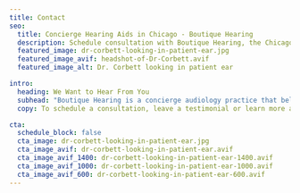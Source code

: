 ```yaml
---
title: Contact
seo:
  title: Concierge Hearing Aids in Chicago - Boutique Hearing
  description: Schedule consultation with Boutique Hearing, the Chicago audiology practice that brings white glove service to your front door.
  featured_image: dr-corbett-looking-in-patient-ear.jpg
  featured_image_avif: headshot-of-Dr-Corbett.avif
  featured_image_alt: Dr. Corbett looking in patient ear

intro:
  heading: We Want to Hear From You
  subhead: "Boutique Hearing is a concierge audiology practice that believes in building strong client doctor relationships—let us bring the <em>white glove</em> service to you."
  copy: To schedule a consultation, leave a testimonial or learn more about Boutique Hearing’s services, contact Dr. Barbara Corbett at <a href="tel:773-454-4740">773-454-4740</a> or use the contact form below.

cta:
  schedule_block: false
  cta_image: dr-corbett-looking-in-patient-ear.jpg
  cta_image_avif: dr-corbett-looking-in-patient-ear.avif
  cta_image_avif_1400: dr-corbett-looking-in-patient-ear-1400.avif
  cta_image_avif_1000: dr-corbett-looking-in-patient-ear-1000.avif
  cta_image_avif_600: dr-corbett-looking-in-patient-ear-600.avif
---
```

